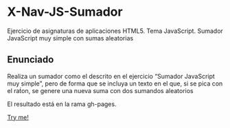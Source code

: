 # X-Nav-JS-Sumador
Ejercicio de asignaturas de aplicaciones HTML5. Tema JavaScript. Sumador JavaScript muy simple con sumas aleatorias

## Enunciado

Realiza un sumador como el descrito en el ejercicio “Sumador JavaScript muy simple”, pero de forma que se incluya un texto en el que, si se pica con el rat́on, se genere una nueva suma con dos sumandos aleatorios

El resultado está en la rama gh-pages.

[Try me!](https://adrioter94.github.io/X-Nav-JS-Sumador)
